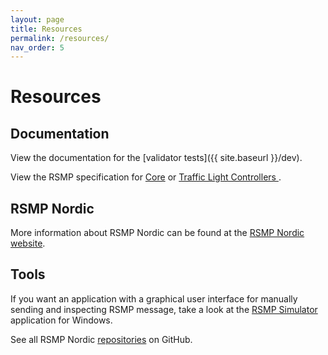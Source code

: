 ```yaml
---
layout: page
title: Resources
permalink: /resources/
nav_order: 5
---
```


# Resources
## Documentation
View the documentation for the [validator tests]({{ site.baseurl }}/dev).

View the RSMP specification for [Core](https://github.com/rsmp-nordic/rsmp_core) or [Traffic Light Controllers ](https://github.com/rsmp-nordic/rsmp_sxl_traffic_lights).

## RSMP Nordic
More information about RSMP Nordic can be found at the [RSMP Nordic website](https://rsmp-nordic.org).

## Tools
If you want an application with a graphical user interface for manually sending and inspecting RSMP message, take a look at the [RSMP Simulator](https://github.com/rsmp-nordic/rsmp_simulator) application for Windows.

See all RSMP Nordic [repositories](https://github.com/rsmp-nordic) on GitHub.


